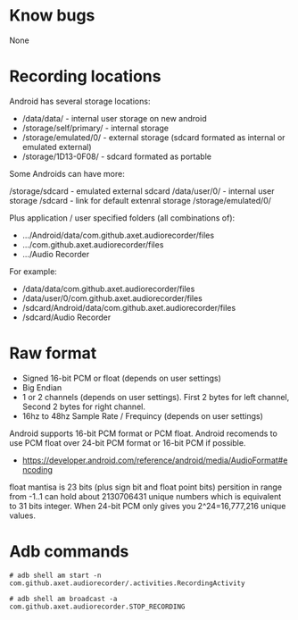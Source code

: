 # Know bugs

None

# Recording locations

Android has several storage locations:

  * /data/data/ - internal user storage on new android
  * /storage/self/primary/ - internal storage
  * /storage/emulated/0/ - external storage (sdcard formated as internal or emulated external)
  * /storage/1D13-0F08/ - sdcard formated as portable

Some Androids can have more:

/storage/sdcard - emulated external sdcard
/data/user/0/ - internal user storage
/sdcard - link for default extenral storage /storage/emulated/0/

Plus application / user specified folders (all combinations of):

  * .../Android/data/com.github.axet.audiorecorder/files
  * .../com.github.axet.audiorecorder/files
  * .../Audio Recorder

For example:

  * /data/data/com.github.axet.audiorecorder/files
  * /data/user/0/com.github.axet.audiorecorder/files
  * /sdcard/Android/data/com.github.axet.audiorecorder/files
  * /sdcard/Audio Recorder

# Raw format

  * Signed 16-bit PCM or float (depends on user settings)
  * Big Endian
  * 1 or 2 channels (depends on user settings). First 2 bytes for left channel, Second 2 bytes for right channel.
  * 16hz to 48hz Sample Rate / Frequincy (depends on user settings)

Android supports 16-bit PCM format or PCM float. Android recomends to use PCM float over 24-bit PCM format or 16-bit PCM if possible.

* https://developer.android.com/reference/android/media/AudioFormat#encoding

float mantisa is 23 bits (plus sign bit and float point bits) persition in range from -1..1 can hold about 2130706431 unique numbers which is equivalent to 31 bits integer. When 24-bit PCM only gives you 2^24=16,777,216 unique values.

# Adb commands

    # adb shell am start -n com.github.axet.audiorecorder/.activities.RecordingActivity

    # adb shell am broadcast -a com.github.axet.audiorecorder.STOP_RECORDING
